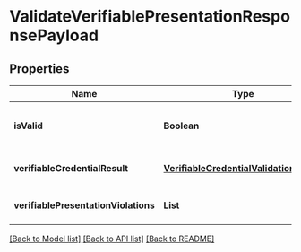 # ValidateVerifiablePresentationResponsePayload
## Properties

| Name | Type | Description | Notes |
|------------ | ------------- | ------------- | -------------|
| **isValid** | **Boolean** | Whether all Verifiable Presentations are valid. | [optional] [default to null] |
| **verifiableCredentialResult** | [**VerifiableCredentialValidationResult**](VerifiableCredentialValidationResult.md) |  | [optional] [default to null] |
| **verifiablePresentationViolations** | **List** |  | [optional] [default to null] |

[[Back to Model list]](../README.md#documentation-for-models) [[Back to API list]](../README.md#documentation-for-api-endpoints) [[Back to README]](../README.md)

